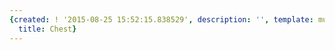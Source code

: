 ```yaml
---
{created: ! '2015-08-25 15:52:15.838529', description: '', template: muscle.html,
  title: Chest}
---
```

